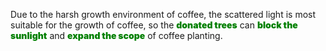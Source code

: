 <style>
:root {
    font-family: Times, "Times New Roman", Georgia, serif;
}
.eye {
    font-weight: 1000;
    color: green;
}
</style>

Due to the harsh growth environment of coffee, the scattered light is most suitable for the growth of coffee, so the <b class="eye">donated trees</b> can <b class="eye">block the sunlight</b> and  <b class="eye">expand the scope</b> of coffee planting.